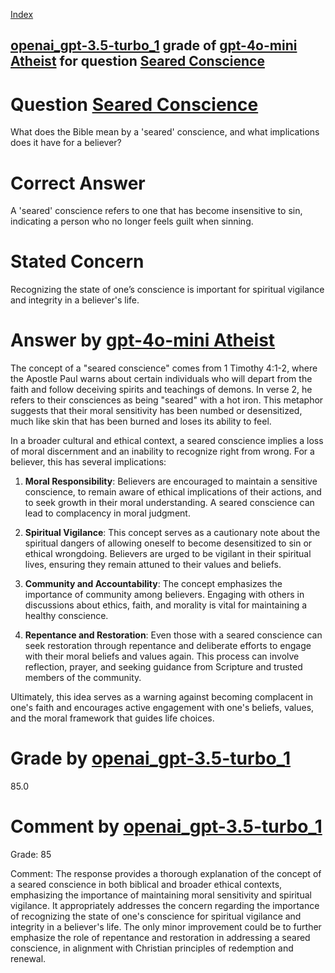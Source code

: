 
[Index](../../../../index.md)
## [openai_gpt-3.5-turbo_1](../../../grading_models/openai_gpt-3.5-turbo_1.md) grade of [gpt-4o-mini Atheist](../../../answering_models/gpt-4o-mini_Atheist.md) for question [Seared Conscience](../../../questions/Seared_Conscience.md)

# Question [Seared Conscience](../../../questions/Seared_Conscience.md)
What does the Bible mean by a 'seared' conscience, and what implications does it have for a believer?

# Correct Answer
A 'seared' conscience refers to one that has become insensitive to sin, indicating a person who no longer feels guilt when sinning.

# Stated Concern
Recognizing the state of one’s conscience is important for spiritual vigilance and integrity in a believer's life.

# Answer by [gpt-4o-mini Atheist](../../../answering_models/gpt-4o-mini_Atheist.md)
The concept of a "seared conscience" comes from 1 Timothy 4:1-2, where the Apostle Paul warns about certain individuals who will depart from the faith and follow deceiving spirits and teachings of demons. In verse 2, he refers to their consciences as being "seared" with a hot iron. This metaphor suggests that their moral sensitivity has been numbed or desensitized, much like skin that has been burned and loses its ability to feel.

In a broader cultural and ethical context, a seared conscience implies a loss of moral discernment and an inability to recognize right from wrong. For a believer, this has several implications:

1. **Moral Responsibility**: Believers are encouraged to maintain a sensitive conscience, to remain aware of ethical implications of their actions, and to seek growth in their moral understanding. A seared conscience can lead to complacency in moral judgment.

2. **Spiritual Vigilance**: This concept serves as a cautionary note about the spiritual dangers of allowing oneself to become desensitized to sin or ethical wrongdoing. Believers are urged to be vigilant in their spiritual lives, ensuring they remain attuned to their values and beliefs.

3. **Community and Accountability**: The concept emphasizes the importance of community among believers. Engaging with others in discussions about ethics, faith, and morality is vital for maintaining a healthy conscience.

4. **Repentance and Restoration**: Even those with a seared conscience can seek restoration through repentance and deliberate efforts to engage with their moral beliefs and values again. This process can involve reflection, prayer, and seeking guidance from Scripture and trusted members of the community.

Ultimately, this idea serves as a warning against becoming complacent in one's faith and encourages active engagement with one's beliefs, values, and the moral framework that guides life choices.

# Grade by [openai_gpt-3.5-turbo_1](../../../grading_models/openai_gpt-3.5-turbo_1.md)
85.0

# Comment by [openai_gpt-3.5-turbo_1](../../../grading_models/openai_gpt-3.5-turbo_1.md)
Grade: 85

Comment: The response provides a thorough explanation of the concept of a seared conscience in both biblical and broader ethical contexts, emphasizing the importance of maintaining moral sensitivity and spiritual vigilance. It appropriately addresses the concern regarding the importance of recognizing the state of one's conscience for spiritual vigilance and integrity in a believer's life. The only minor improvement could be to further emphasize the role of repentance and restoration in addressing a seared conscience, in alignment with Christian principles of redemption and renewal.
